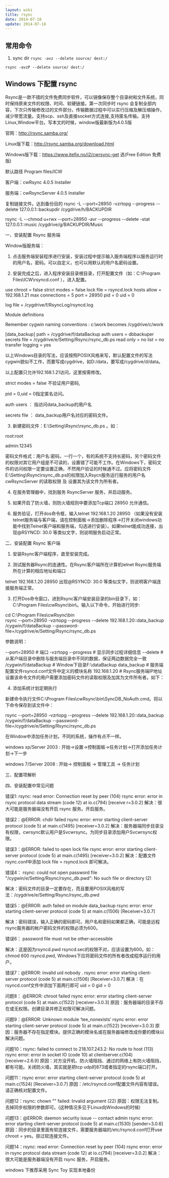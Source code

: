 ```yaml
---
layout: wiki
title: rsync
date: 2014-07-18
update: 2014-07-18
---
```


## 常用命令

1. sync dir
`rsync -avz --delete source/ dest:/`

`rsync -avzP --delete source/ dest:/`

## Windows 下配置 rsync

Rsync是一款不错的文件免费同步软件，可以镜像保存整个目录树和文件系统，同时保持原来文件的权限、时间、软硬链接。第一次同步时 rsync 会复制全部内容，下次只传输修改过的文件部分。传输数据过程中可以实行压缩及解压缩操作，减少带宽流量。支持scp、ssh及直接socket方式连接,支持匿名传输。支持Linux,Window平台。写本文的时候，window版最新版为4.0.5版

官网：http://rsync.samba.org/

Linux版下载：http://rsync.samba.org/download.html

Windows版下载：https://www.itefix.no/i2/cwrsync-get 选(Free Edition 免费版)

默认路径 Program files/ICW

客户端：cwRsync 4.0.5 Installer

服务端：cwRsyncServer 4.0.5 Installer

复制链接文件。达到备份目的
rsync -L --port=28950 -vzrtopg --progress --delete 127.0.0.1::backupdir /cygdrive/h/BACKUPDIR

rsync -L --chmod u+rwx --port=28950 -avr --progress --delete -stat 127.0.0.1::music /cygdrive/g/BACKUPDIR/Music




一、安装配置 Rsync 服务端

Window版服务端：

1. 点击服务端安装程序进行安装，安装过程中提示输入服务端程序以服务运行时的用户名，密码。可以自定义，也可以用默认的用户名密码设置。

2. 安装完成之后，进入程序安装目录根目录，打开配置文件（如：C:\Program Files\ICW\rsyncd.conf ），进入配置。

use chroot = false
strict modes = false
lock file = rsyncd.lock 
hosts allow = 192.168.1.21
max connections = 5
port = 28950
pid = 0
uid = 0

log file = /cygdrive/f/RsyncLog/rsyncd.log

Module definitions

Remember cygwin naming conventions : c:\work becomes /cygdrive/c/work

[data_backup]
path = /cygdrive/f/dataBackup
auth users = dbbackuper
secrets file = /cygdrive/e/Setting/Rsync/rsync_db.ps
read only = no
list = no
transfer logging = yes

以上Windows目录的写法，应该按照POSIX风格来写，默认配置文件的写法cygwin貌似不工作，而要写成cygdrive，如D:/data，要写成/cygdrive/d/data。


以上配置只允许192.168.1.21访问，这里按需修改。

strict modes = false 不验证用户密码,

pid = 0,uid = 0指定匿名访问。

auth users ： 指访问data_backup的用户名

secrets file ： data_backup用户名对应的密码文件。

 

3. 新建密码文件：E:\Setting\Rsync\rsync_db.ps 。如：

root:root

admin:12345

密码文件格式：用户名:密码，一行一个，有的系统不支持长密码，另个密码文件的权限对其它用户组是不可读的，设置错了可能不工作。在Windows下，密码文件的访问权限一定要设置正确，不然用户验证的时候通不过。应将密码文件E:\Setting\Rsync\rsync_db.ps的权限加入Rsycn服务运行服务的用户名 cwRsyncServer 的读取权限 及 设置其为该文件为所有者。



 

4. 在服务管理器中，找到服务 RsyncServer 服务，并启动服务。

5. 如果开启了防火墙，则防火墙规则中要添加Tcp端口 28950 允许通信。



6. 服务验证，打开dos命令框，输入telnet 192.168.1.20 28950 （如果没有安装telnet服务端与客户端，请在控制面板->添加删除程序->打开关闭windows功能中找到Telnet客户端和服务端，勾选进行安装）。如果telnet能成功连接，出现@RSYNCD: 30.0 等类似文字，则说明服务启动正常。



 

二、安装配置 Rsync 客户端

1. 安装Rsync客户端程序，直至安装完成。

2. 测试服务器Rsync的连通性。在Rsync客户端所在计算机telnet Rsync服务端所在计算的相应地址和端口 

telnet 192.168.1.20 28950
出现@RSYNCD: 30.0 等类似文字，则说明客户端连接服务端正常。



 

3. 打开Dos命令窗口，进到Rsync客户端安装目录的bin目录下，如：C:\Program Files\cwRsync\bin\。输入以下命令，开始进行同步:

cd C:\Program Files\cwRsync\bin\
rsync --port=28950 -vzrtopg --progress --delete 192.168.1.20::data_backup /cygwin/f/dataBackup --password-file=/cygdrive/e/Setting/Rsync/rsync_db.ps 
 

参数说明：

--port=28950 # 端口
-vzrtopg --progress # 显示同步过程详细信息
--delete # 从客户端目录中删除与服务端目录中不同的数据，保证两边数据完全一致
/cygwin/f/dataBackup # Window下目录F:\dataBackup
data_backup # 服务端配置文件rsyncd.conf文件中定义的模块名称
192.168.1.20 # Rsync服务端IP地址
设置该命令文件的用户需要添加密码文件的读取权限及加其为文件所有者。如下：



 

 4. 添加系统计划定期执行

 新建命令执行文件C:\Program Files\cwRsync\bin\SyncDB_NoAuth.cmd。将以下命令保存到该文件中：

rsync --port=28950 -vzrtopg --progress --delete 192.168.1.20::data_backup /cygwin/f/dataBackup --password-file=/cygdrive/e/Setting/Rsync/rsync_db.ps 
 

在Window中添加任务计划，不同的系统，操作有点不一样。

windows xp/Server 2003 : 开始->设置->控制面板->任务计划->打开添加任务计划->下一步

windows 7/Server 2008 : 开始-> 控制面板 -> 管理工具 -> 任务计划

 

 

 

 

三、配置项解析

 

 

四、安装配置中常见问题

 

错误1: rsync: read error: Connection reset by peer (104) 
rsync error: error in rsync protocol data stream (code 12) at io.c(794) [receive r=3.0.2] 
解决：很大可能是服务器端没有开启 rsync 服务。开启服务。


错误2：@ERROR: chdir failed 
rsync error: error starting client-server protocol (code 5) at main.c(1495) [receiver=3.0.2] 
解决：服务器端同步目录没有权限，cwrsync默认用户是Svcwrsync。为同步目录添加用户Svcwrsync权限。


错误3：@ERROR: failed to open lock file 
rsync error: error starting client-server protocol (code 5) at main.c(1495) [receiver=3.0.2] 
解决：配置文件 rsync.conf中添加 lock file = rsyncd.lock 即可解决。

 

错误4： rsync: could not open password file "/cygwin/e/Setting/Rsync/rsync_db.pwd": No such file or directory (2)

解决：密码文件的目录一定要存在，而且要用POSIX风格的写法：/cygdrive/e/Setting/Rsync/rsync_db.pwd

 

错误5：@ERROR: auth failed on module data_backup rsync error: error starting client-server protocol (code 5) at main.c(1506) [Receiver=3.0.7]

解决：密码错误，输入正确的密码即可。用户名和密码如果都正确，可能是远程rsync服务器的帐户密码文件的权限必须为600。

 

错误6： password file must not be other-accessible

解决：这是因为rsyncd.pwd rsyncd.sec的权限不对，应该设置为600。如：chmod 600 rsyncd.pwd, Windows下应将密码文件的所有者改成程序运行的用户。

 

错误7：@ERROR: invalid uid nobody . rsync error: error starting client-server protocol (code 5) at main.c(1506) [Receiver=3.0.7]
解决：在rsyncd.conf文件中添加下面两行即可
uid = 0
gid = 0 

 

问题8： @ERROR: chroot failed
rsync error: error starting client-server protocol (code 5) at main.c(1522) [receiver=3.0.3]
原因：服务器端的目录不存在或无权限。创建目录并修正权限可解决问题。

 

问题9：@ERROR: Unknown module ‘tee_nonexists’
rsync error: error starting client-server protocol (code 5) at main.c(1522) [receiver=3.0.3]
原因：服务器不存在指定模块。提供正确的模块名或在服务器端修改成你要的模块以解决问题。

 

问题10：rsync: failed to connect to 218.107.243.2: No route to host (113)
rsync error: error in socket IO (code 10) at clientserver.c(104) [receiver=2.6.9]
原因：对方没开机、防火墙阻挡、通过的网络上有防火墙阻挡，都有可能。关闭防火墙，其实就是把tcp udp的873或者指定的rsync端口打开。

 

问题11：rsync error: error starting client-server protocol (code 5) at main.c(1524) [Receiver=3.0.7]
原因：/etc/rsyncd.conf配置文件内容有错误。请正确核对配置文件。

 

问题12：rsync: chown "" failed: Invalid argument (22)
原因：权限无法复制。去掉同步权限的参数即可。(这种情况多见于Linux向Windows的时候)

 

问题13：@ERROR: daemon security issue -- contact admin
rsync error: error starting client-server protocol (code 5) at main.c(1530) [sender=3.0.6]
原因：同步的目录里面有软连接文件，需要服务器端的/etc/rsyncd.conf打开use chroot = yes。掠过软连接文件。



问题14：rsync: read error: Connection reset by peer (104)
rsync error: error in rsync protocol data stream (code 12) at io.c(794) [receiver=3.0.2]
解决：很大可能是服务器端没有开启 rsync 服务，开启服务。


windows 下推荐采用 Sync Toy 实现本地备份
